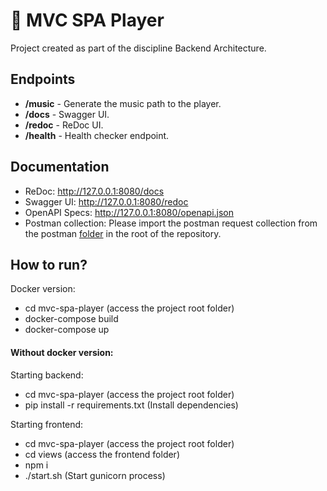 # :robot: MVC SPA Player

Project created as part of the discipline Backend Architecture.

## Endpoints

- **/music** - Generate the music path to the player.
- **/docs** - Swagger UI.
- **/redoc** - ReDoc UI.
- **/health** - Health checker endpoint.

## Documentation

- ReDoc: http://127.0.0.1:8080/docs
- Swagger UI: http://127.0.0.1:8080/redoc
- OpenAPI Specs: http://127.0.0.1:8080/openapi.json
- Postman collection: Please import the postman request collection from the postman [folder](/postman) in the root of
  the repository.

## How to run?

Docker version:
- cd mvc-spa-player (access the project root folder)
- docker-compose build
- docker-compose up

#### Without docker version:
Starting backend:
- cd mvc-spa-player (access the project root folder)
- pip install -r requirements.txt (Install dependencies)

Starting frontend:
- cd mvc-spa-player (access the project root folder)
- cd views (access the frontend folder)
- npm i
- ./start.sh (Start gunicorn process)